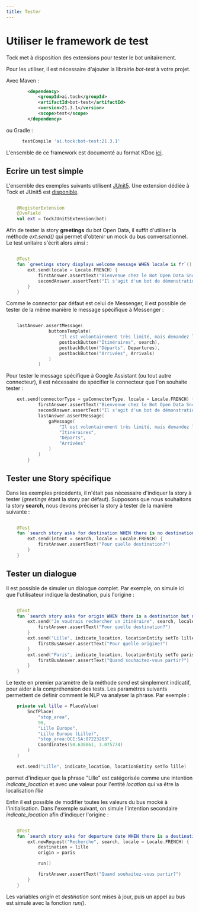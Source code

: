 ```yaml
---
title: Tester
---
```


# Utiliser le framework de test

Tock met à disposition des extensions pour tester le bot unitairement.

Pour les utiliser, il est nécessaire d'ajouter la librairie *bot-test* à votre projet.

Avec Maven :

```xml
        <dependency>
            <groupId>ai.tock</groupId>
            <artifactId>bot-test</artifactId>
            <version>21.3.1</version>
            <scope>test</scope>
        </dependency>
```

ou Gradle :

```groovy
      testCompile 'ai.tock:bot-test:21.3.1'
``` 

L'ensemble de ce framework est documenté au format KDoc [ici](https://doc.tock.ai/tock/dokka/tock/ai.tock.bot.test).

## Ecrire un test simple

L'ensemble des exemples suivants utilisent [JUnit5](https://junit.org/junit5/). 
Une extension dédiée à Tock et JUnit5 est [disponible](https://doc.tock.ai/tock/dokka/tock/ai.tock.bot.test.junit/-tock-j-unit5-extension/index.html).

```kotlin

    @RegisterExtension
    @JvmField
    val ext = TockJUnit5Extension(bot)
```


Afin de tester la story **greetings** du bot Open Data, il suffit d'utiliser la méthode *ext.send()*
 qui permet d'obtenir un mock du bus conversationnel. Le test unitaire s'écrit alors ainsi :   

```kotlin

    @Test
    fun `greetings story displays welcome message WHEN locale is fr`() {
        ext.send(locale = Locale.FRENCH) {
            firstAnswer.assertText("Bienvenue chez le Bot Open Data Sncf! :)")
            secondAnswer.assertText("Il s'agit d'un bot de démonstration du framework Tock : https://github.com/theopenconversationkit/tock")
        }
    }
```

Comme le connector par défaut est celui de Messenger, il est possible de tester de la même manière le message spécifique à Messenger : 

```kotlin

    lastAnswer.assertMessage(
                buttonsTemplate(
                    "Il est volontairement très limité, mais demandez lui un itinéraire ou les départs à partir d'une gare et constatez le résultat! :)",
                    postbackButton("Itinéraires", search),
                    postbackButton("Départs", Departures),
                    postbackButton("Arrivées", Arrivals)
                )
            )
```

Pour tester le message spécifique à Google Assistant (ou tout autre connecteur),
 il est nécessaire de spécifier le connecteur que l'on souhaite tester :
 
```kotlin
    ext.send(connectorType = gaConnectorType, locale = Locale.FRENCH) {
            firstAnswer.assertText("Bienvenue chez le Bot Open Data Sncf! :)")
            secondAnswer.assertText("Il s'agit d'un bot de démonstration du framework Tock : https://github.com/theopenconversationkit/tock")
            lastAnswer.assertMessage(
                gaMessage(
                    "Il est volontairement très limité, mais demandez lui un itinéraire ou les départs à partir d'une gare et constatez le résultat! :)",
                    "Itinéraires",
                    "Départs",
                    "Arrivées"
                )
            )
        }
```

## Tester une Story spécifique

Dans les exemples précédents, il n'était pas nécessaire d'indiquer la story à tester (*greetings* étant la story par défaut).
Supposons que nous souhaitons la story **search**, nous devons préciser la story à tester de la manière suivante  : 


```kotlin

    @Test
    fun `search story asks for destination WHEN there is no destination in context`() {
        ext.send(intent = search, locale = Locale.FRENCH) {
            firstAnswer.assertText("Pour quelle destination?")
        }
    }

```

## Tester un dialogue

Il est possible de simuler un dialogue complet. Par exemple, on simule ici que l'utilisateur indique la destination, puis l'origine :

```kotlin

    @Test
    fun `search story asks for origin WHEN there is a destination but no origin in context`() {
        ext.send("Je voudrais rechercher un itinéraire", search, locale = Locale.FRENCH) {
            firstAnswer.assertText("Pour quelle destination?")
        }
        ext.send("Lille", indicate_location, locationEntity setTo lille) {
            firstBusAnswer.assertText("Pour quelle origine?")
        }
        ext.send("Paris", indicate_location, locationEntity setTo paris) {
            firstBusAnswer.assertText("Quand souhaitez-vous partir?")
        }
    }
``` 

Le texte en premier paramètre de la méthode *send* est simplement indicatif, pour aider à la compréhension des tests.
Les paramètres suivants permettent de définir comment le NLP va analyser la phrase.
Par exemple : 

```kotlin
    private val lille = PlaceValue(
        SncfPlace(
            "stop_area",
            90,
            "Lille Europe",
            "Lille Europe (Lille)",
            "stop_area:OCE:SA:87223263",
            Coordinates(50.638861, 3.075774)
        )
    )

    ext.send("Lille", indicate_location, locationEntity setTo lille)
```

permet d'indiquer que la phrase "Lille" est catégorisée comme une intention *indicate_location* et avec une valeur 
pour l'entité *location* qui va être la localisation *lille*

Enfin il est possible de modifier toutes les valeurs du bus mocké à l'initialisation. Dans l'exemple suivant, on simule l'intention secondaire *indicate_location*
afin d'indiquer l'origine : 

```kotlin

    @Test
    fun `search story asks for departure date WHEN there is a destination and an origin but no departure date in context`() {
        ext.newRequest("Recherche", search, locale = Locale.FRENCH) {
            destination = lille
            origin = paris

            run()

            firstAnswer.assertText("Quand souhaitez-vous partir?")
        }
    }
```  

Les variables *origin* et *destination* sont mises à jour, puis un appel au bus est simulé avec la fonction *run()*. 
